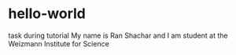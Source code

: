 # hello-world
task during tutorial 
My name is Ran Shachar and I am student at the Weizmann Institute for Science
